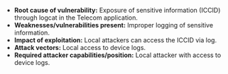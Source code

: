 - **Root cause of vulnerability:** Exposure of sensitive information (ICCID) through logcat in the Telecom application.
- **Weaknesses/vulnerabilities present:**  Improper logging of sensitive information.
- **Impact of exploitation:** Local attackers can access the ICCID via log.
- **Attack vectors:** Local access to device logs.
- **Required attacker capabilities/position:** Local attacker with access to device logs.